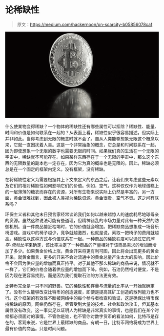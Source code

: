 # 论稀缺性

> 原文：<https://medium.com/hackernoon/on-scarcity-b05856078caf>

![](img/0c41658c2946bcc197bd4a1f55e0be48.png)

什么使某物变得稀缺？一个物体的稀缺性还有哪些属性可以扣除？稀缺性、能量、时间和价值是如何联系在一起的？从表面上看，稀缺性似乎很容易描述，但实际上并非如此。当你考虑到无限的概念时就不会了。自从人类能够想象无限这个概念以来，它就一直困扰着人类。这是一个非常抽象的概念，它总是和时间联系在一起，因为即使想象一个无限的数字也需要无限的时间。如果我们真的生活在一个无限的宇宙中，稀缺就不可能存在。如果某样东西存在于一个无限的宇宙中，那么这个东西的无限数量的副本也一定存在，因为它为真的概率也是无限的。因此，稀缺必须总是在一个固定的框架内定义。没有框架，没有稀缺。

在将稀缺性定义为需要根据其上下文来定义的东西之后，让我们来考虑这些元素以及它们的相对稀缺性如何影响它们的价值。例如，空气，这种仅仅作为地球蛋糕上的一层薄薄的糖衣而存在的资源，对所有生物来说实际上仍然是丰富的。另一方面，黄金很难找到，因此被人类视为稀缺资源。黄金很贵，空气不贵。这之间有联系吗？

环保主义者和其他末日预言家经常谈论我们如何以越来越惊人的速度耗尽地球母亲的资源。虽然这种说法可能有些道理，但精神错乱的市场力量对此有一种天然的防御机制。当一件商品接近枯竭时，它的价值就会增加。把稀缺商品想象成一场音乐椅游戏。游戏中的椅子越少，竞争就越激烈，也就是说，索取一把椅子的费用就越高。稀缺性以这种方式与价值联系在一起。一种商品的稀缺程度可以通过它的*库存-流动比率*来确定，该比率决定了一种商品的产量相对于该商品需求的增加而增加了多少。如果黄金价格上涨，黄金开采将更有利可图，因此将会出现更多的黄金开采。就黄金而言，更多的开采不会对流通中的黄金总量产生太大的影响，因此价格不会因为供应量的增加而真正持平。对于其他不那么稀缺的商品来说，情况就不一样了，它们的价格会随着供应量的增加而下降。例如，石油仍然相对便宜，不是因为现在更容易找到，而是因为我们提取石油的方法更有效。

比特币完全是一只不同的野兽。它的稀缺性和存量与流量的比率从一开始就确定了。没有什么能够改变比特币的创造速度，即便是提高其矿工创造的散列能力也不行。这个框架的有效性不断被网络中的每个参与者检查和验证，这是确保比特币保持稀缺的原因。网络仍然存在，尽管受到大量的技术、社会和政治攻击，但其基本属性没有改变，这一事实足以证明人为稀缺是非常真实的事情，也是我们在某个时候都必须面对的事情。不管你是谁，也不管你对数字货币的看法如何，比特币是存在的，客观来说，它是世界上最稀缺的商品。有朝一日，比特币网络将成为世界上最有价值的商品。只是时间问题。